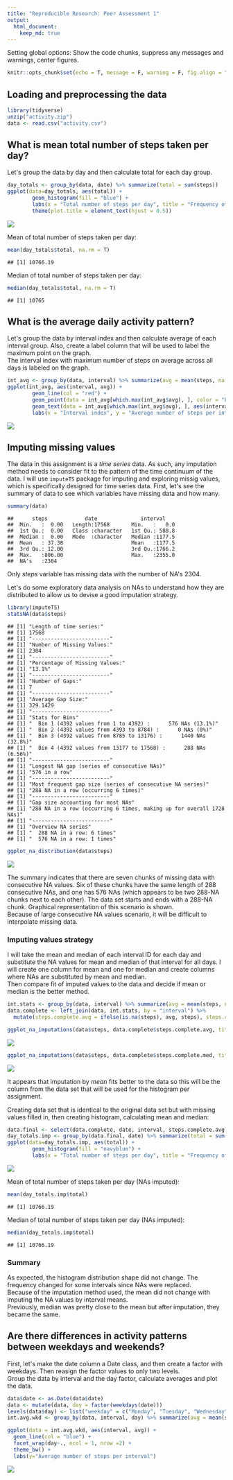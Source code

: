 ```yaml
---
title: "Reproducible Research: Peer Assessment 1"
output: 
  html_document:
    keep_md: true
---
```


Setting global options: Show the code chunks, suppress any messages and warnings, center figures.

```r
knitr::opts_chunk$set(echo = T, message = F, warning = F, fig.align = "center")
```
## Loading and preprocessing the data

```r
library(tidyverse)
unzip("activity.zip")
data <- read.csv("activity.csv")
```

## What is mean total number of steps taken per day?
Let's group the data by day and then calculate total for each day group.  

```r
day_totals <- group_by(data, date) %>% summarize(total = sum(steps))
ggplot(data=day_totals, aes(total)) +
        geom_histogram(fill = "blue") +
        labs(x = "Total number of steps per day", title = "Frequency of total number of steps/day") +
        theme(plot.title = element_text(hjust = 0.5))
```

<img src="PA1_template_files/figure-html/unnamed-chunk-3-1.png" style="display: block; margin: auto;" />
  
Mean of total number of steps taken per day:  

```r
mean(day_totals$total, na.rm = T)
```

```
## [1] 10766.19
```
  
Median of total number of steps taken per day:  

```r
median(day_totals$total, na.rm = T)
```

```
## [1] 10765
```

## What is the average daily activity pattern?
Let's group the data by interval index and then calculate average of each interval group. Also, create a label column that will be used to label the maximum point on the graph.   
The interval index with maximum number of steps on average across all days is labeled on the graph. 

```r
int_avg <- group_by(data, interval) %>% summarize(avg = mean(steps, na.rm = T)) %>% mutate(lab = paste("Interval:",interval, "Steps:", avg))
ggplot(int_avg, aes(interval, avg)) + 
        geom_line(col = "red") +
        geom_point(data = int_avg[which.max(int_avg$avg), ], color = "blue", size = 3) + 
        geom_text(data = int_avg[which.max(int_avg$avg), ], aes(interval, avg+10, label = lab)) + 
        labs(x = "Interval index", y = "Average number of steps per interval")
```

<img src="PA1_template_files/figure-html/unnamed-chunk-6-1.png" style="display: block; margin: auto;" />


## Imputing missing values

The data in this assignment is a *time series* data. As such, any imputation method needs to consider fit to the pattern of the time continuum of the data. I will use `imputeTS` package for imputing and exploring missig values, which is specifically designed for time series data.
First, let's see the summary of data to see which variables have missing data and how many.


```r
summary(data)
```

```
##      steps            date              interval     
##  Min.   :  0.00   Length:17568       Min.   :   0.0  
##  1st Qu.:  0.00   Class :character   1st Qu.: 588.8  
##  Median :  0.00   Mode  :character   Median :1177.5  
##  Mean   : 37.38                      Mean   :1177.5  
##  3rd Qu.: 12.00                      3rd Qu.:1766.2  
##  Max.   :806.00                      Max.   :2355.0  
##  NA's   :2304
```

Only *steps* variable has missing data with the number of NA's 2304.  

Let's do some exploratory data analysis on NAs to understand how they are distributed to allow us to devise a good imputation strategy.


```r
library(imputeTS)
statsNA(data$steps)
```

```
## [1] "Length of time series:"
## [1] 17568
## [1] "-------------------------"
## [1] "Number of Missing Values:"
## [1] 2304
## [1] "-------------------------"
## [1] "Percentage of Missing Values:"
## [1] "13.1%"
## [1] "-------------------------"
## [1] "Number of Gaps:"
## [1] 7
## [1] "-------------------------"
## [1] "Average Gap Size:"
## [1] 329.1429
## [1] "-------------------------"
## [1] "Stats for Bins"
## [1] "  Bin 1 (4392 values from 1 to 4392) :      576 NAs (13.1%)"
## [1] "  Bin 2 (4392 values from 4393 to 8784) :      0 NAs (0%)"
## [1] "  Bin 3 (4392 values from 8785 to 13176) :      1440 NAs (32.8%)"
## [1] "  Bin 4 (4392 values from 13177 to 17568) :      288 NAs (6.56%)"
## [1] "-------------------------"
## [1] "Longest NA gap (series of consecutive NAs)"
## [1] "576 in a row"
## [1] "-------------------------"
## [1] "Most frequent gap size (series of consecutive NA series)"
## [1] "288 NA in a row (occurring 6 times)"
## [1] "-------------------------"
## [1] "Gap size accounting for most NAs"
## [1] "288 NA in a row (occurring 6 times, making up for overall 1728 NAs)"
## [1] "-------------------------"
## [1] "Overview NA series"
## [1] "  288 NA in a row: 6 times"
## [1] "  576 NA in a row: 1 times"
```

```r
ggplot_na_distribution(data$steps)
```

<img src="PA1_template_files/figure-html/NA_EDA-1.png" style="display: block; margin: auto;" />

The summary indicates that there are seven chunks of missing data with consecutive NA values. Six of these chunks have the same length of 288 consecutive NAs, and one has 576 NAs (which appears to be two 288-NA chunks next to each other). The data set starts and ends with a 288-NA chunk. Graphical representation of this scenario is shown.  
Because of large consecutive NA values scenario, it will be difficult to interpolate missing data.  

### Imputing values strategy

I will take the mean and median of each interval ID for each day and substitute the NA values for mean and median of that interval for all days. I will create one column for mean and one for median and create columns where NAs are substituted by mean and median.  
Then compare fit of imputed values to the data and decide if mean or median is the better method.  


```r
int.stats <- group_by(data, interval) %>% summarize(avg = mean(steps, na.rm = T), med = median(steps, na.rm = T))
data.complete <- left_join(data, int.stats, by = "interval") %>% 
  mutate(steps.complete.avg = ifelse(is.na(steps), avg, steps), steps.complete.med = ifelse(is.na(steps), med, steps))

ggplot_na_imputations(data$steps, data.complete$steps.complete.avg, title = "Imputed Values by Interval Mean")
```

<img src="PA1_template_files/figure-html/unnamed-chunk-8-1.png" style="display: block; margin: auto;" />

```r
ggplot_na_imputations(data$steps, data.complete$steps.complete.med, title = "Imputed Values by Interval Median")
```

<img src="PA1_template_files/figure-html/unnamed-chunk-8-2.png" style="display: block; margin: auto;" />

It appears that imputation by *mean* fits better to the data so this will be the column from the data set that will be used for the histogram per assignment. 

Creating data set that is identical to the original data set but with missing values filled in, then creating histogram, calculating mean and median:

```r
data.final <- select(data.complete, date, interval, steps.complete.avg)
day_totals.imp <- group_by(data.final, date) %>% summarize(total = sum(steps.complete.avg))
ggplot(data=day_totals.imp, aes(total)) +
        geom_histogram(fill = "navyblue") +
        labs(x = "Total number of steps per day", title = "Frequency of total number of steps/day", subtitle = "Missing values imputed by interval mean")
```

<img src="PA1_template_files/figure-html/unnamed-chunk-9-1.png" style="display: block; margin: auto;" />
 
Mean of total number of steps taken per day (NAs imputed):  

```r
mean(day_totals.imp$total)
```

```
## [1] 10766.19
```
  
Median of total number of steps taken per day (NAs imputed):  

```r
median(day_totals.imp$total)
```

```
## [1] 10766.19
```

### Summary

As expected, the histogram distribution shape did not change. The frequency changed for some intervals since NAs were replaced.  
Because of the imputation method used, the mean did not change with imputing the NA values by interval means.  
Previously, median was pretty close to the mean but after imputation, they became the same.  

## Are there differences in activity patterns between weekdays and weekends?

First, let's make the date column a Date class, and then create a factor with weekdays. Then reasign the factor values to only two levels.  
Group the data by interval and the day factor, calculate averages and plot the data.


```r
data$date <- as.Date(data$date)
data <- mutate(data, day = factor(weekdays(date)))
levels(data$day) <- list("weekday" = c("Monday", "Tuesday", "Wednesday", "Thursday", "Friday"), "weekend" = c("Saturday", "Sunday"))
int.avg.wkd <- group_by(data, interval, day) %>% summarize(avg = mean(steps, na.rm = T))

ggplot(data = int.avg.wkd, aes(interval, avg)) +
  geom_line(col = "blue") +
  facet_wrap(day~., ncol = 1, nrow =2) + 
  theme_bw() +
  labs(y="Average number of steps per interval")
```

<img src="PA1_template_files/figure-html/unnamed-chunk-12-1.png" style="display: block; margin: auto;" />

